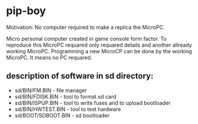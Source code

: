 # pip-boy

Motivation:
No computer required to make a replica the MicroPC.

Micro personal computer created in game console form factor.
To reproduce this MicroPC requared only requared details and another allready working MicroPC.
Programming a new MicroCP can be done by the working MicroPC.
It means no PC requared.

## description of software in sd directory: ##

- sd/BIN/FM.BIN - file manager
- sd/BIN/FDISK.BIN - tool to format sd card
- sd/BIN/ISPUP.BIN - tool to write fuses and to upload bootloader
- sd/BIN/HWTEST.BIN - tool to test hardware
- sd/BOOT/SDBOOT.BIN - sd bootloader
